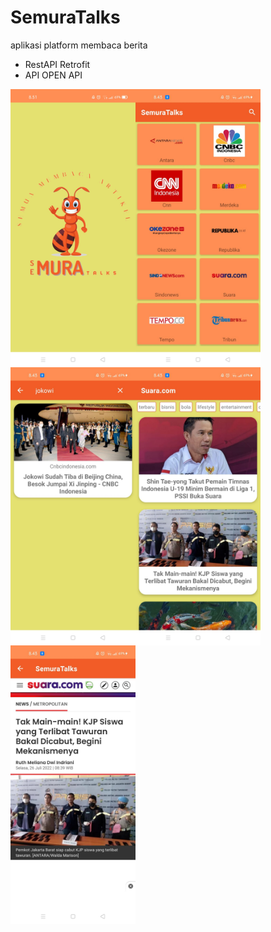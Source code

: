 # SemuraTalks 
aplikasi platform membaca berita
- RestAPI Retrofit
- API OPEN API

<img src="https://github.com/rifkialdi/SemuraTalks/blob/master/ss/splash.jpeg" width="200" align="left">
<img src="https://github.com/rifkialdi/SemuraTalks/blob/master/ss/dashboard.jpeg" width="200" align="left">
<img src="https://github.com/rifkialdi/SemuraTalks/blob/master/ss/search.jpeg" width="200" align="left">
<img src="https://github.com/rifkialdi/SemuraTalks/blob/master/ss/listnews.jpeg" width="200" align="left">
<img src="https://github.com/rifkialdi/SemuraTalks/blob/master/ss/detailnews.jpeg" width="200" align="left">
